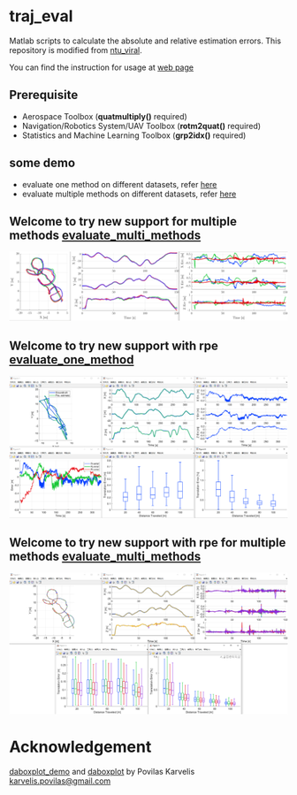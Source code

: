 # traj_eval
Matlab scripts to calculate the absolute and relative estimation errors. This repository is modified from [ntu_viral](https://github.com/ntu-aris/viral_eval).

You can find the instruction for usage at [web page](https://ntu-aris.github.io/ntu_viral_dataset/evaluation_tutorial.html)

## Prerequisite

- Aerospace Toolbox (**quatmultiply()** required)
- Navigation/Robotics System/UAV Toolbox (**rotm2quat()** required)
- Statistics and Machine Learning Toolbox (**grp2idx()** required)

## some demo
- evaluate one method on different datasets, refer [here](./demo_one_method/demo_datasets_one_method.m)
- evaluate multiple methods on different datasets, refer [here](./demo_multi_methods/demo_datasets_multi_methods.m)

## Welcome to try new support for multiple methods [evaluate_multi_methods](eval/evaluate_multi_methods.m)

![](fig/eee_03.png)

## Welcome to try new support with rpe [evaluate_one_method](eval/evaluate_one_method.m.m)

![](fig/eval_one.png)

## Welcome to try new support with rpe for multiple methods [evaluate_multi_methods](eval/evaluate_multi_methods.m)

![](fig/eval_all.png)

# Acknowledgement

[daboxplot_demo](daboxplot_demo.m) and [daboxplot](daboxplot.m) by Povilas Karvelis <karvelis.povilas@gmail.com>
